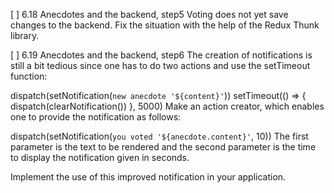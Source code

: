 [ ] 6.18 Anecdotes and the backend, step5
Voting does not yet save changes to the backend. Fix the situation with the help of the Redux Thunk library.

[ ] 6.19 Anecdotes and the backend, step6
The creation of notifications is still a bit tedious since one has to do two actions and use the setTimeout function:

dispatch(setNotification(`new anecdote '${content}'`))
setTimeout(() => {
  dispatch(clearNotification())
}, 5000)
Make an action creator, which enables one to provide the notification as follows:

dispatch(setNotification(`you voted '${anecdote.content}'`, 10))
The first parameter is the text to be rendered and the second parameter is the time to display the notification given in seconds.

Implement the use of this improved notification in your application.